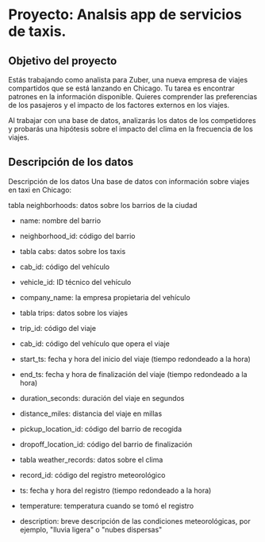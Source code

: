 # Proyecto: Analsis app de servicios de taxis.

## Objetivo del proyecto

Estás trabajando como analista para Zuber, una nueva empresa de viajes compartidos que se está lanzando en Chicago. Tu tarea es encontrar patrones en la información disponible. Quieres comprender las preferencias de los pasajeros y el impacto de los factores externos en los viajes.

Al trabajar con una base de datos, analizarás los datos de los competidores y probarás una hipótesis sobre el impacto del clima en la frecuencia de los viajes.
## Descripción de los datos

Descripción de los datos
Una base de datos con información sobre viajes en taxi en Chicago:

tabla neighborhoods: datos sobre los barrios de la ciudad

- name: nombre del barrio
- neighborhood_id: código del barrio
- tabla cabs: datos sobre los taxis

- cab_id: código del vehículo
- vehicle_id: ID técnico del vehículo
- company_name: la empresa propietaria del vehículo
- tabla trips: datos sobre los viajes

- trip_id: código del viaje
- cab_id: código del vehículo que opera el viaje
- start_ts: fecha y hora del inicio del viaje (tiempo redondeado a la hora)
- end_ts: fecha y hora de finalización del viaje (tiempo redondeado a la hora)
- duration_seconds: duración del viaje en segundos
- distance_miles: distancia del viaje en millas
- pickup_location_id: código del barrio de recogida
- dropoff_location_id: código del barrio de finalización
- tabla weather_records: datos sobre el clima

- record_id: código del registro meteorológico
- ts: fecha y hora del registro (tiempo redondeado a la hora)
- temperature: temperatura cuando se tomó el registro
- description: breve descripción de las condiciones meteorológicas, por ejemplo, "lluvia ligera" o "nubes dispersas"
